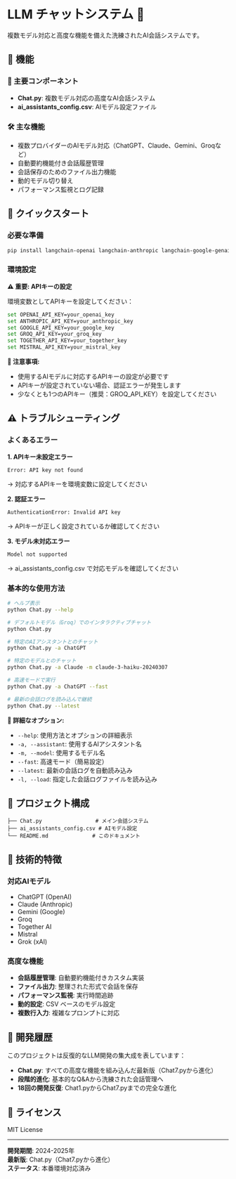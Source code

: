 # LLM チャットシステム 🤖

複数モデル対応と高度な機能を備えた洗練されたAI会話システムです。

## 🌟 機能

### 🔧 主要コンポーネント
- **Chat.py**: 複数モデル対応の高度なAI会話システム
- **ai_assistants_config.csv**: AIモデル設定ファイル

### 🛠️ 主な機能
- 複数プロバイダーのAIモデル対応（ChatGPT、Claude、Gemini、Groqなど）
- 自動要約機能付き会話履歴管理
- 会話保存のためのファイル出力機能
- 動的モデル切り替え
- パフォーマンス監視とログ記録

## 🚀 クイックスタート

### 必要な準備
```bash
pip install langchain-openai langchain-anthropic langchain-google-genai langchain-groq langchain-together langchain-mistralai
```

### 環境設定

**⚠️ 重要: APIキーの設定**

環境変数としてAPIキーを設定してください：
```bash
set OPENAI_API_KEY=your_openai_key
set ANTHROPIC_API_KEY=your_anthropic_key  
set GOOGLE_API_KEY=your_google_key
set GROQ_API_KEY=your_groq_key
set TOGETHER_API_KEY=your_together_key
set MISTRAL_API_KEY=your_mistral_key
```

**📝 注意事項:**
- 使用するAIモデルに対応するAPIキーの設定が必要です
- APIキーが設定されていない場合、認証エラーが発生します
- 少なくとも1つのAPIキー（推奨：GROQ_API_KEY）を設定してください

## ⚠️ トラブルシューティング

### よくあるエラー

**1. APIキー未設定エラー**
```
Error: API key not found
```
→ 対応するAPIキーを環境変数に設定してください

**2. 認証エラー**
```
AuthenticationError: Invalid API key
```
→ APIキーが正しく設定されているか確認してください

**3. モデル未対応エラー**
```
Model not supported
```
→ ai_assistants_config.csv で対応モデルを確認してください

### 基本的な使用方法
```bash
# ヘルプ表示
python Chat.py --help

# デフォルトモデル（Groq）でのインタラクティブチャット
python Chat.py

# 特定のAIアシスタントとのチャット
python Chat.py -a ChatGPT

# 特定のモデルとのチャット
python Chat.py -a Claude -m claude-3-haiku-20240307

# 高速モードで実行
python Chat.py -a ChatGPT --fast

# 最新の会話ログを読み込んで継続
python Chat.py --latest
```

**📖 詳細なオプション:**
- `--help`: 使用方法とオプションの詳細表示
- `-a, --assistant`: 使用するAIアシスタント名
- `-m, --model`: 使用するモデル名
- `--fast`: 高速モード（簡易設定）
- `--latest`: 最新の会話ログを自動読み込み
- `-l, --load`: 指定した会話ログファイルを読み込み

## 📁 プロジェクト構成

```
├── Chat.py                 # メイン会話システム
├── ai_assistants_config.csv # AIモデル設定
└── README.md              # このドキュメント
```

## 🔧 技術的特徴

### 対応AIモデル

- ChatGPT (OpenAI)
- Claude (Anthropic)
- Gemini (Google)
- Groq
- Together AI
- Mistral
- Grok (xAI)

### 高度な機能

- **会話履歴管理**: 自動要約機能付きカスタム実装
- **ファイル出力**: 整理された形式で会話を保存
- **パフォーマンス監視**: 実行時間追跡
- **動的設定**: CSV ベースのモデル設定
- **複数行入力**: 複雑なプロンプトに対応

## 🤝 開発履歴

このプロジェクトは反復的なLLM開発の集大成を表しています：

- **Chat.py**: すべての高度な機能を組み込んだ最新版（Chat7.pyから進化）
- **段階的進化**: 基本的なQ&Aから洗練された会話管理へ
- **18回の開発反復**: Chat1.pyからChat7.pyまでの完全な進化

## 📄 ライセンス

MIT License

---

**開発期間**: 2024-2025年  
**最新版**: Chat.py（Chat7.pyから進化）  
**ステータス**: 本番環境対応済み
